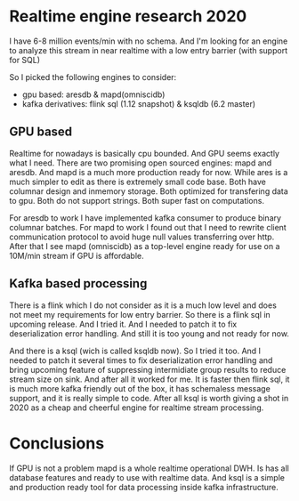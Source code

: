 # Realtime engine research 2020

I have 6-8 million events/min with no schema. 
And I'm looking for an engine to analyze this stream in near realtime with a low entry barrier (with support for SQL)

So I picked the following engines to consider:
* gpu based: aresdb & mapd(omniscidb)
* kafka derivatives: flink sql (1.12 snapshot) & ksqldb (6.2 master)

## GPU based
Realtime for nowadays is basically cpu bounded. And GPU seems exactly what I need.
There are two promising open sourced engines: mapd and aresdb.
And mapd is a much more production ready for now. While ares is a much simpler to edit as there is extremely small code base.
Both have columnar design and inmemory storage. Both optimized for transfering data to gpu. Both do not support strings. Both super fast on computations.

For aresdb to work I have implemented kafka consumer to produce binary columnar batches. 
For mapd to work I found out that I need to rewrite client communication protocol to avoid huge null values transferring over http.
After that I see mapd (omniscidb) as a top-level engine ready for use on a 10M/min stream if GPU is affordable.

## Kafka based processing
There is a flink which I do not consider as it is a much low level and does not meet my requirements for low entry barrier.
So there is a flink sql in upcoming release. And I tried it. And I needed to patch it to fix deserialization error handling. And still it is too young and not ready for now.

And there is a ksql (wich is called ksqldb now). So I tried it too. And I needed to patch it several times to fix deserialization error handling and bring upcoming feature of suppressing intermidiate group results to reduce stream size on sink. And after all it worked for me. 
It is faster then flink sql, it is much more kafka friendly out of the box, it has schemaless message support, and it is really simple to code.
After all ksql is worth giving a shot in 2020 as a cheap and cheerful engine for realtime stream processing.

# Conclusions
If GPU is not a problem mapd is a whole realtime operational DWH. Is has all database features and ready to use with realtime data.
And ksql is a simple and production ready tool for data processing inside kafka infrastructure.
